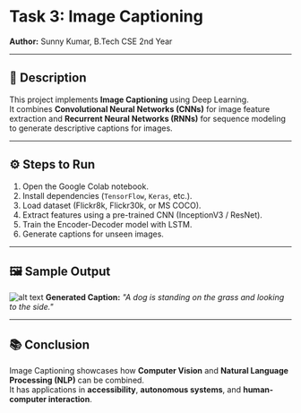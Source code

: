 # Task 3: Image Captioning

**Author:** Sunny Kumar, B.Tech CSE 2nd Year  

---

## 📌 Description  
This project implements **Image Captioning** using Deep Learning.  
It combines **Convolutional Neural Networks (CNNs)** for image feature extraction and **Recurrent Neural Networks (RNNs)** for sequence modeling to generate descriptive captions for images.  

---

## ⚙️ Steps to Run  
1. Open the Google Colab notebook.  
2. Install dependencies (`TensorFlow`, `Keras`, etc.).  
3. Load dataset (Flickr8k, Flickr30k, or MS COCO).  
4. Extract features using a pre-trained CNN (InceptionV3 / ResNet).  
5. Train the Encoder-Decoder model with LSTM.  
6. Generate captions for unseen images.  

---

## 🖼️ Sample Output  
![alt text](<Screenshot 2025-08-22 225422-1.png>)
**Generated Caption:** *"A dog is standing on the grass and looking to the side."*  

---

## 📚 Conclusion  
Image Captioning showcases how **Computer Vision** and **Natural Language Processing (NLP)** can be combined.  
It has applications in **accessibility**, **autonomous systems**, and **human-computer interaction**.  
